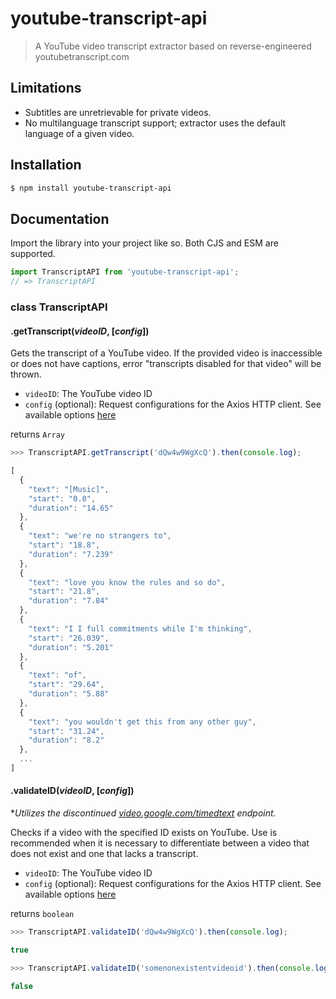 # youtube-transcript-api
> A YouTube video transcript extractor based on reverse-engineered youtubetranscript.com

## Limitations
- Subtitles are unretrievable for private videos.
- No multilanguage transcript support; extractor uses the default language of a given video.

## Installation
```sh
$ npm install youtube-transcript-api
```

## Documentation
Import the library into your project like so. Both CJS and ESM are supported.
```js
import TranscriptAPI from 'youtube-transcript-api';
// => TranscriptAPI
```

### class TranscriptAPI

#### .getTranscript(*videoID*, [*config*])
Gets the transcript of a YouTube video. If the provided video is inaccessible or does not have captions, error "transcripts disabled for that video" will be thrown.

- `videoID`: The YouTube video ID
- `config` (optional): Request configurations for the Axios HTTP client. See available options [here](https://axios-http.com/docs/req_config)

returns `Array`

```js
>>> TranscriptAPI.getTranscript('dQw4w9WgXcQ').then(console.log);

[
  {
    "text": "[Music]",
    "start": "0.0",
    "duration": "14.65"
  },
  {
    "text": "we're no strangers to",
    "start": "18.8",
    "duration": "7.239"
  },
  {
    "text": "love you know the rules and so do",
    "start": "21.8",
    "duration": "7.84"
  },
  {
    "text": "I I full commitments while I'm thinking",
    "start": "26.039",
    "duration": "5.201"
  },
  {
    "text": "of",
    "start": "29.64",
    "duration": "5.88"
  },
  {
    "text": "you wouldn't get this from any other guy",
    "start": "31.24",
    "duration": "8.2"
  },
  ...
]
```

#### .validateID(*videoID*, [*config*])
**Utilizes the discontinued [video.google.com/timedtext](https://video.google.com/timedtext?lang=en-US&v=dQw4w9WgXcQ&fmt=vtt) endpoint.*

Checks if a video with the specified ID exists on YouTube. Use is recommended when it is necessary to differentiate between a video that does not exist and one that lacks a transcript.
- `videoID`: The YouTube video ID
- `config` (optional): Request configurations for the Axios HTTP client. See available options [here](https://axios-http.com/docs/req_config)

returns `boolean`

```js
>>> TranscriptAPI.validateID('dQw4w9WgXcQ').then(console.log);

true
```
```js
>>> TranscriptAPI.validateID('somenonexistentvideoid').then(console.log);

false
```
